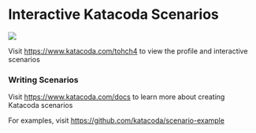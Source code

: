 # Interactive Katacoda Scenarios

[![](http://shields.katacoda.com/katacoda/tohch4/count.svg)](https://www.katacoda.com/tohch4 "Get your profile on Katacoda.com")

Visit https://www.katacoda.com/tohch4 to view the profile and interactive scenarios

### Writing Scenarios
Visit https://www.katacoda.com/docs to learn more about creating Katacoda scenarios

For examples, visit https://github.com/katacoda/scenario-example
